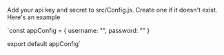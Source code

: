 Add your api key and secret to src/Config.js. Create one if it doesn't exist. Here's an example

`const appConfig = {
    username: "",
    password: ""
}

export  default  appConfig`